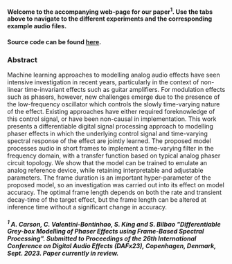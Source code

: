 

#### Welcome to the accompanying web-page for our paper<sup>1</sup>. Use the tabs above to navigate to the different experiments and the corresponding example audio files.

#### Source code can be found [here](https://github.com/a-carson/ddsp-phaser).

### <b>Abstract</b>
Machine learning approaches to modelling analog audio effects have seen intensive investigation in recent years, particularly in the context of non-linear time-invariant effects such as guitar amplifiers. For modulation effects such as phasers, however, new challenges emerge due to the presence of the low-frequency oscillator which controls the slowly time-varying nature of the effect. Existing approaches have either required foreknowledge of this control signal, or have been non-causal in implementation. This work presents a differentiable digital signal processing approach to modelling phaser effects in which the underlying control signal and time-varying spectral response of the effect are jointly learned. The proposed model processes audio in short frames to implement a time-varying filter in the frequency domain, with a transfer function based on typical analog phaser circuit topology. We show that the model can be trained to emulate an analog reference device, while retaining interpretable and adjustable parameters. The frame duration is an important hyper-parameter of the proposed model, so an investigation was carried out into its effect on model accuracy. The optimal frame length depends on both the rate and transient decay-time of the target effect, but the frame length can be altered at inference time without a significant change in accuracy.

##### <sup>1</sup> A. Carson, C. Valentini-Bontinhao, S. King and S. Bilbao "Differentiable Grey-box Modelling of Phaser Effects using Frame-Based Spectral Processing". Submitted to *Proceedings of the 26th International Conference on Digital Audio Effects (DAFx23)*, Copenhagen, Denmark, Sept. 2023. Paper currently in review.